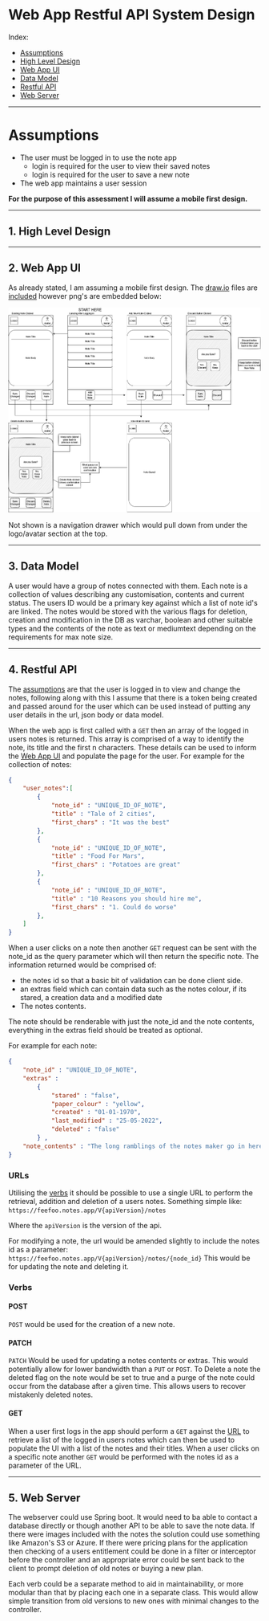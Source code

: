 # Web App Restful API System Design
Index:

* [Assumptions](#assumptions)
* [High Level Design](#1-high-level-design)
* [Web App UI](#2-web-app-ui)
* [Data Model](#3-data-model)
* [Restful API](#4-restful-api)
* [Web Server](#5-web-server)

---
# Assumptions
* The user must be logged in to use the note app
    * login is required for the user to view their saved notes
    * login is required for the user to save a new note
* The web app maintains a user session

**For the purpose of this assessment I will assume a mobile first design.**

---
## 1. High Level Design

---
## 2. Web App UI
As already stated, I am assuming a mobile first design. The [draw.io](https://app.diagrams.net/) files are [included](/app/src/main/java/feefo_assessment/ApiDesign/resources/drawIOfile/wire_frame.drawio) however png's are embedded below:

![App Wireframe](/app/src/main/java/feefo_assessment/ApiDesign/resources/images/wire_frame.png)

Not shown is a navigation drawer which would pull down from under the logo/avatar section at the top.

---
## 3. Data Model
A user would have a group of notes connected with them. Each note is a collection of values describing any customisation, contents and current status.
The users ID would be a primary key against which a list of note id's are linked. The notes would be stored with the various flags for deletion, creation and modification in the DB as varchar, boolean and other suitable types and the contents of the note as text or mediumtext depending on the requirements for max note size.

---
## 4. Restful API
The [assumptions](#assumptions) are that the user is logged in to view and change the notes, following along with this I assume that there is a token being created and passed around for the user which can be used instead of putting any user details in the url, json body or data model.

When the web app is first called with a ```GET``` then an array of the logged in users notes is returned. This array is comprised of a way to identify the note, its title and the first n characters. These details can be used to inform the [Web App UI](#2-web-app-ui) and populate the page for the user. 
For example for the collection of notes:

```json
{
    "user_notes":[
        {
            "note_id" : "UNIQUE_ID_OF_NOTE",
            "title" : "Tale of 2 cities",
            "first_chars" : "It was the best"
        },
        {
            "note_id" : "UNIQUE_ID_OF_NOTE",
            "title" : "Food For Mars",
            "first_chars" : "Potatoes are great"
        },
        {
            "note_id" : "UNIQUE_ID_OF_NOTE",
            "title" : "10 Reasons you should hire me",
            "first_chars" : "1. Could do worse"
        },
    ]
}
```

When a user clicks on a note then another ```GET``` request can be sent with the note_id as the query parameter which will then return the specific note. The information returned would be comprised of:
* the notes id so that a basic bit of validation can be done client side.
* an extras field which can contain data such as the notes colour, if its stared, a creation data and a modified date
* The notes contents.

The note should be renderable with just the note_id and the note contents, everything in the extras field should be treated as optional.

For example for each note:

```json
{
    "note_id" : "UNIQUE_ID_OF_NOTE",
    "extras" :
        { 
            "stared" : "false",
            "paper_colour" : "yellow",
            "created" : "01-01-1970",
            "last_modified" : "25-05-2022",
            "deleted" : "false" 
        } ,
    "note_contents" : "The long ramblings of the notes maker go in here" 
}
```

### URLs
Utilising the [verbs](#verbs) it should be possible to use a single URL to perform the retrieval, addition and deletion of a users notes. Something simple like:
```https://feefoo.notes.app/V{apiVersion}/notes```

Where the ```apiVersion``` is the version of the api.

For modifying a note, the url would be amended slightly to include the notes id as a parameter:
```https://feefoo.notes.app/V{apiVersion}/notes/{node_id}```
This would be for updating the note and deleting it.

### Verbs
#### POST
```POST``` would be used for the creation of a new note.

#### PATCH
```PATCH``` Would be used for updating a notes contents or extras. This would potentially allow for lower bandwidth than a ```PUT``` or ```POST```. To Delete a note the deleted flag on the note would be set to true and a purge of the note could occur from the database after a given time. This allows users to recover mistakenly deleted notes.
#### GET
When a user first logs in the app should perform a ```GET``` against the [URL](#urls) to retrieve a list of the logged in users notes which can then be used to populate the UI with a list of the notes and their titles. When a user clicks on a specific note another ```GET``` would be performed with the notes id as a parameter of the URL.

---
## 5. Web Server

The webserver could use Spring boot. It would need to ba able to contact a database directly or though another API to be able to save the note data. If there were images included with the notes the solution could use something like Amazon's S3 or Azure. If there were pricing plans for the application then checking of a users entitlement could be done in a filter or interceptor before the controller and an appropriate error could be sent back to the client to prompt deletion of old notes or buying a new plan. 

Each verb could be a separate method to aid in maintainability, or more modular than that by placing each one in a separate class. This would allow simple transition from old versions to new ones with minimal changes to the controller.